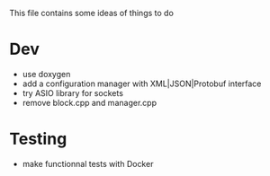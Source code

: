 

This file contains some ideas of things to do

# Dev
- use doxygen
- add a configuration manager with XML|JSON|Protobuf interface
- try ASIO library for sockets
- remove block.cpp and manager.cpp

# Testing
- make functionnal tests with Docker

